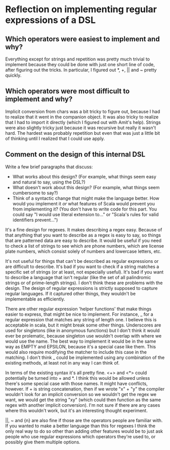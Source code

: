 # Reflection on implementing regular expressions of a DSL

## Which operators were easiest to implement and why?

Everything except for strings and repetition was pretty much trivial to implement because they could be done with just one short line of code, after figuring out the tricks. In particular, I figured out *, +, || and ~ pretty quickly.

## Which operators were most difficult to implement and why?

Implicit conversion from chars was a bit tricky to figure out, because I had to realize that it went in the companion object. It was also tricky to realize that I had to import it directly (which I figured out with Amit's help). Strings were also slightly tricky just because it was recursive but really it wasn't hard. The hardest was probably repetition but even that was just a little bit of thinking until I realized that I could use apply.

## Comment on the design of this internal DSL

Write a few brief paragraphs that discuss:
   + What works about this design? (For example, what things seem easy and
   natural to say, using the DSL?)
   + What doesn't work about this design? (For example, what things seem
   cumbersome to say?)
   + Think of a syntactic change that might make the language better. How would
   you implement it _or_ what features of Scala would prevent you from
   implementing it? (You don't have to write code for this part. You could say
   "I would use literal extension to..." or "Scala's rules for valid
   identifiers prevent...")

It's a fine design for regexes. It makes describing a regex easy. Because of that anything that you want to describe as a regex is easy to say, so things that are patterned data are easy to describe. It would be useful if you need to check a list of strings to see which are phone numbers, which are license plate numbers, which consist solely of numbers and lowercase letters, etc.

It's not useful for things that can't be described as regular expressions or are difficult to describe. It's bad if you want to check if a string matches a specific set of strings (or at least, not especially useful). It's bad if you want to describe a language that isn't regular (like the set of all palindromic strings or of prime-length strings). I don't think these are problems with the design. The design of regular expressions is strictly supposed to capture regular languages. If it captured other things, they wouldn't be implementable as efficiently. 

There are other regular expression 'helper functions' that make things easier to express, that might be nice to implement. For instance, _ for a regular expression that matches any string of length one. I believe this is acceptable in scala, but it might break some other things. Underscores are used for singletons (like in anonymous functions) but I don't think it would ever be prolematic, because singleton use wouldn't overlap with where we would use the name. The best way to implement it would be in the same way as EMPTY and EPSILON, because it's a special case like them. This would also require modifying the matcher to include this case in the matching. I don't think _ could be implemented using any combination of the existing methods, at least not in any way I can think of.

In terms of the existing syntax it's all pretty fine. <+> and <*> could potentially be turned into + and *. I think this would be allowed unless there's some special case with those names. It might have conflicts, however. If + is string concatenation, then if we wrote "x" + "y" the compiler wouldn't look for an implicit conversion so we wouldn't get the regex we want, we would get the string "xy" (which could then function as the same regex with another implicit conversion). I'm not sure if there are any cases where this wouldn't work, but it's an interesting thought experiment.

||, ~ and {n} are also fine if those are the operators people are familiar with. If you wanted to make a better language than this for regexes I think the only real way to do so other than adding other features would be to just ask people who use regular expressions which operators they're used to, or possibly give them multiple options. 
